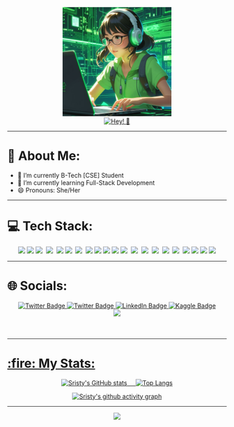 <div align='center'>
  <img src='https://github.com/sristy17/sristy17/blob/main/picture.jpeg' height='250px' width='250px' />
</div>
 

<div align="center">
<a href="https://git.io/typing-svg"><img src="https://readme-typing-svg.demolab.com?font='trebuchet+ms'&color=61ed44&duration=4000&pause=1000&center=true&vCenter=true&width=440&lines=Hi%2C+I'm+Sristy!;A+passionate+developer✨" alt="Hey! 👋" /></a>
</div>
  

 
---
# 💫 About Me:

- 🔭 I’m currently B-Tech [CSE] Student
- 🌱 I’m currently learning Full-Stack Development
- 😄 Pronouns: She/Her

---

# 💻 Tech Stack:
<div align="center">
  <img src="https://img.shields.io/badge/c-%2300599C.svg?style=for-the-badge&logo=c&logoColor=white"/>
  <img src="https://img.shields.io/badge/python-3670A0?style=for-the-badge&logo=python&logoColor=ffdd54" />
  <img src="https://img.shields.io/badge/javascript-%23323330.svg?style=for-the-badge&logo=javascript&logoColor=%23F7DF1E" />&nbsp;
  <img src="https://img.shields.io/badge/typescript-%23007ACC.svg?style=for-the-badge&logo=typescript&logoColor=white" />&nbsp;
  <img src="https://img.shields.io/badge/c++-%2300599C.svg?style=for-the-badge&logo=c%2B%2B&logoColor=white" />
  <img src="https://img.shields.io/badge/html5-%23E34F26.svg?style=for-the-badge&logo=html5&logoColor=white" />&nbsp;
  <img src="https://img.shields.io/badge/css3-%231572B6.svg?style=for-the-badge&logo=css3&logoColor=white" />&nbsp; 
  <img src="https://img.shields.io/badge/tailwindcss-%2338B2AC.svg?style=for-the-badge&logo=tailwind-css&logoColor=white" />
  <img src="https://img.shields.io/badge/react-%2320232a.svg?style=for-the-badge&logo=react&logoColor=%2361DAFB" />
  <img src="https://img.shields.io/badge/react_native-%2320232a.svg?style=for-the-badge&logo=react&logoColor=%2361DAFB" />
  <img src="https://img.shields.io/badge/vite-%23646CFF.svg?style=for-the-badge&logo=vite&logoColor=white" />
  <img src="https://img.shields.io/badge/TensorFlow-%23FF6F00.svg?style=for-the-badge&logo=TensorFlow&logoColor=white" />&nbsp;
  <img src="https://img.shields.io/badge/bootstrap-%23563D7C.svg?style=for-the-badge&logo=bootstrap&logoColor=white" />&nbsp;
  <img src="https://img.shields.io/badge/MongoDB-%234ea94b.svg?style=for-the-badge&logo=mongodb&logoColor=white" />&nbsp;
  <img src="https://img.shields.io/badge/mysql-%2300f.svg?style=for-the-badge&logo=mysql&logoColor=white" />&nbsp;
  <img src="https://img.shields.io/badge/firebase-%23039BE5.svg?style=for-the-badge&logo=firebase" />&nbsp;
  <img src="https://img.shields.io/badge/node.js-6DA55F?style=for-the-badge&logo=node.js&logoColor=white" />&nbsp;
  <img src="https://img.shields.io/badge/git-%23F05033.svg?style=for-the-badge&logo=git&logoColor=white" />
  <img src="https://img.shields.io/badge/Keras-%23D00000.svg?style=for-the-badge&logo=Keras&logoColor=white"/>
  <img src="https://img.shields.io/badge/github-%23121011.svg?style=for-the-badge&logo=github&logoColor=white" />
    <img src="https://img.shields.io/badge/Visual%20Studio%20Code-0078d7.svg?style=for-the-badge&logo=visual-studio-code" />
</div>

---
<h1> 🌐 Socials: </h1>
<div id="badges" align="center">
  </a>
  <a href="https://www.twitter.com/SristyPaul17">
    <img src="https://img.shields.io/badge/Twitter-blue?style=for-the-badge&logo=twitter&logoColor=white" alt="Twitter Badge"/>
  </a>
  <a href="https://www.instagram.com/sristy.paul.1705/">
    <img src="https://img.shields.io/badge/Instagram-red?style=for-the-badge&logo=instagram&logoColor=white" alt="Twitter Badge"/>
  </a>
  <a href="https://www.linkedin.com/in/sristy-paul">
    <img src="https://img.shields.io/badge/LinkedIn-blue?style=for-the-badge&logo=linkedin&logoColor=white" alt="LinkedIn Badge"/>
   <a href="https://www.kaggle.com/in/sristypaul">
    <img src="https://img.shields.io/badge/Kaggle-blue?style=for-the-badge&logo=Kaggle&logoColor=white" alt="Kaggle Badge"/>

</div>
<div align="center">
  <img src="https://media.giphy.com/media/dWesBcTLavkZuG35MI/giphy.gif" width="350"/>
</div>
<br>

<br>
<div align="center">
</div>

---
<h1> :fire: My Stats: </h1>
<div align="center">
  

  
 ![Sristy's GitHub stats](https://github-readme-stats.vercel.app/api?username=sristy17&show_icons=true&theme=react&border_color=61ed44&bg_color=0d1117)&nbsp;&nbsp;&nbsp;&nbsp;&nbsp;![Top Langs](https://github-readme-stats.vercel.app/api/top-langs/?username=sristy17&layout=compact&theme=react&border_color=61ed44&bg_color=0d1117&title_color=6ec6de)

[![Sristy's github activity graph](https://github-readme-activity-graph.vercel.app/graph?username=sristy17&bg_color=0d1117&color=61ed44&line=5fd3f4&point=5fd3f4&area=true&hide_border=true)](https://github.com/ashutosh00710/github-readme-activity-graph)

---

<img src="https://forthebadge.com/images/badges/built-with-love.svg" />


